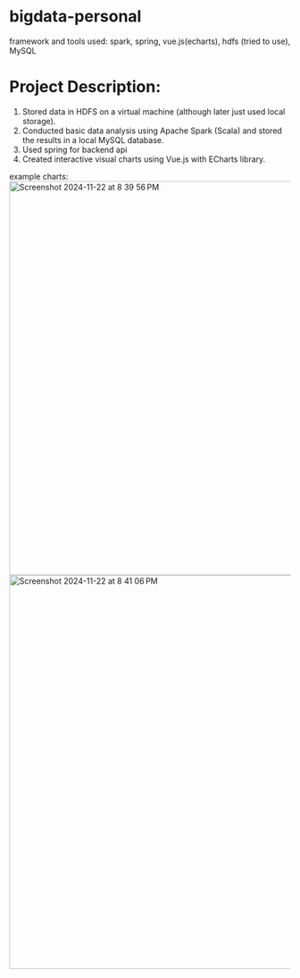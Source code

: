 # bigdata-personal

framework and tools used: spark, spring, vue.js(echarts), hdfs (tried to use), MySQL

# Project Description:

1. Stored data in HDFS on a virtual machine (although later just used local storage).
2. Conducted basic data analysis using Apache Spark (Scala) and stored the results in a local MySQL database.
3. Used spring for backend api
4. Created interactive visual charts using Vue.js with ECharts library.

example charts: 
<img width="705" alt="Screenshot 2024-11-22 at 8 39 56 PM" src="https://github.com/user-attachments/assets/632fab59-0222-41da-8d8c-3e7a10bf575b">
<img width="705" alt="Screenshot 2024-11-22 at 8 41 06 PM" src="https://github.com/user-attachments/assets/f228d137-4227-41f4-a302-40b148b287cc">
